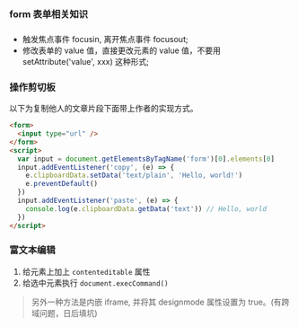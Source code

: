 ### form 表单相关知识

###

* 触发焦点事件 focusin, 离开焦点事件 focusout;
* 修改表单的 value 值，直接更改元素的 value 值，不要用 setAttribute('value', xxx) 这种形式;

### 操作剪切板

以下为复制他人的文章片段下面带上作者的实现方式。

```html
<form>
  <input type="url" />
</form>
<script>
  var input = document.getElementsByTagName('form')[0].elements[0]
  input.addEventListener('copy', (e) => {
    e.clipboardData.setData('text/plain', 'Hello, world!')
    e.preventDefault()
  })
  input.addEventListener('paste', (e) => {
    console.log(e.clipboardData.getData('text')) // Hello, world
  })
</script>
```

### 富文本编辑

1. 给元素上加上 `contenteditable` 属性
2. 给选中元素执行 `document.execCommand()`

> 另外一种方法是内嵌 iframe, 并将其 designmode 属性设置为 true。(有跨域问题，日后填坑)
